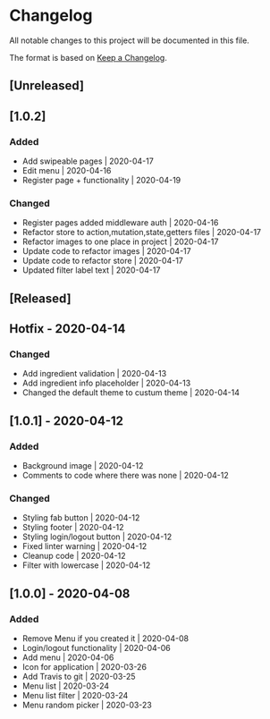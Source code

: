 # Changelog
All notable changes to this project will be documented in this file.

The format is based on [Keep a Changelog](https://keepachangelog.com/en/1.0.0/).
## [Unreleased]
## [1.0.2]
### Added
- Add swipeable pages | 2020-04-17
- Edit menu | 2020-04-16
- Register page + functionality | 2020-04-19

### Changed
- Register pages added middleware auth | 2020-04-16
- Refactor store to action,mutation,state,getters files | 2020-04-17
- Refactor images to one place in project | 2020-04-17
- Update code to refactor images | 2020-04-17
- Update code to refactor store | 2020-04-17
- Updated filter label text | 2020-04-17

## [Released]
## Hotfix - 2020-04-14
### Changed
 - Add ingredient validation | 2020-04-13
 - Add ingredient info placeholder | 2020-04-13
 - Changed the default theme to custum theme | 2020-04-14

## [1.0.1] - 2020-04-12
### Added
 - Background image | 2020-04-12
 - Comments to code where there was none | 2020-04-12

### Changed
 - Styling fab button | 2020-04-12
 - Styling footer | 2020-04-12
 - Styling login/logout button | 2020-04-12
 - Fixed linter warning | 2020-04-12
 - Cleanup code | 2020-04-12
 - Filter with lowercase | 2020-04-12


## [1.0.0] - 2020-04-08
### Added
 - Remove Menu if you created it | 2020-04-08
 - Login/logout functionality | 2020-04-06
 - Add menu | 2020-04-06
 - Icon for application | 2020-03-26
 - Add Travis to git | 2020-03-25
 - Menu list | 2020-03-24
 - Menu list filter | 2020-03-24
 - Menu random picker | 2020-03-23
